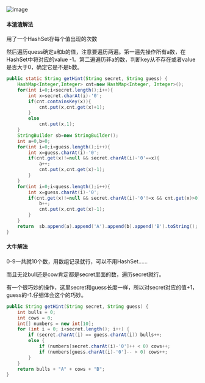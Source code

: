 ![image](http://ww2.sinaimg.cn/large/005CRBrHgw1f9613ihakoj30x10esabl.jpg)

#### 本渣渣解法
用了一个HashSet存每个值出现的次数

然后遍历quess确定a和b的值，注意要遍历两遍。第一遍先操作所有a数，在HashSet中将对应的value -1。第二遍遍历非a的数，判断key从不存在或者value是否大于0，确定它是不是b数。
```Java
public static String getHint(String secret, String guess) {
    HashMap<Integer,Integer> cnt=new HashMap<Integer, Integer>();
    for(int i=0;i<secret.length();i++){
        int x=secret.charAt(i)-'0';
        if(cnt.containsKey(x)){
            cnt.put(x,cnt.get(x)+1);
        }
        else
            cnt.put(x,1);
    }
    StringBuilder sb=new StringBuilder();
    int a=0,b=0;
    for(int i=0;i<guess.length();i++){
        int x=guess.charAt(i)-'0';
        if(cnt.get(x)!=null && secret.charAt(i)-'0'==x){
            a++;
            cnt.put(x,cnt.get(x)-1);
        }
    }
    for(int i=0;i<guess.length();i++){
        int x=guess.charAt(i)-'0';
        if(cnt.get(x)!=null && secret.charAt(i)-'0'!=x && cnt.get(x)>0){
            b++;
            cnt.put(x,cnt.get(x)-1);
        }
    }
    return  sb.append(a).append('A').append(b).append('B').toString();
}
```

#### 大牛解法
0-9一共就10个数，用数组记录就行，可以不用HashSet......

而且无论bull还是cow肯定都是secret里面的数，遍历secret就行。

有一个很巧妙的操作，这里secret和guess长度一样，所以对secret对应的值+1，guess的-1.仔细体会这个的巧妙。
```Java
public String getHint(String secret, String guess) {
    int bulls = 0;
    int cows = 0;
    int[] numbers = new int[10];
    for (int i = 0; i<secret.length(); i++) {
        if (secret.charAt(i) == guess.charAt(i)) bulls++;
        else {
            if (numbers[secret.charAt(i)-'0']++ < 0) cows++;
            if (numbers[guess.charAt(i)-'0']-- > 0) cows++;
        }
    }
    return bulls + "A" + cows + "B";
}
```